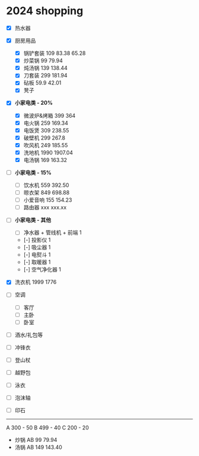 # 2024 shopping

- [x] 热水器
- [x] 厨房用品
  - [x] 锅铲套装    109     83.38     65.28
  - [x] 炒菜锅      99      79.94
  - [x] 炖汤锅      139     138.44
  - [x] 刀套装      299     181.94
  - [x] 砧板        59.9    42.01
  - [x] 凳子
- [x] **小家电类 - 20%**
  - [x] 微波炉&烤箱  399   364
  - [x] 电火锅      259    169.34
  - [x] 电饭煲      309    238.55
  - [x] 破壁机      299    267.8
  - [x] 吹风机      249   185.55
  - [x] 洗地机      1990   1907.04
  - [x] 电汤锅      169    163.32
- [ ] **小家电类 - 15%**
  - [ ] 饮水机      559    392.50
  - [ ] 晾衣架      849    698.88
  - [ ] 小爱音响    155    154.23
  - [ ] 路由器      xxx    xxx.xx
- [ ] **小家电类 - 其他**
  - [ ] 净水器 + 管线机 + 前端     1
  - [-] 投影仪      1
  - [-] 吸尘器      1
  - [-] 电熨斗      1
  - [-] 取暖器      1
  - [-] 空气净化器   1
- [x] 洗衣机        1999  1776
- [ ] 空调
  - [ ] 客厅
  - [ ] 主卧
  - [ ] 卧室

- [ ] 酒水/礼包等

- [ ] 冲锋衣
- [ ] 登山杖
- [ ] 越野包
- [ ] 泳衣
- [ ] 泡沫轴
- [ ] 印石

---

A 300 - 50
B 499 - 40
C 200 - 20

<!-- - 凳子    A    155    127.76 -->
<!-- - 菜刀    BC   299    181.94 -->
<!-- - 砧板 -->
- 炒锅    AB   99     79.94
- 汤锅    AB   149    143.40

